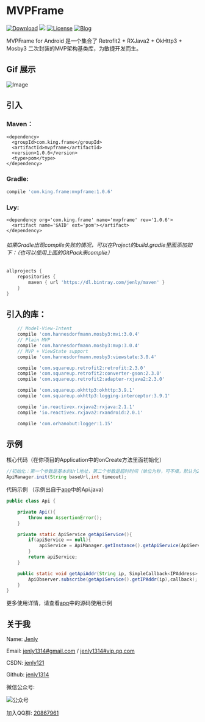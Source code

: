 # MVPFrame
[![Download](https://img.shields.io/badge/download-App-blue.svg)](https://raw.githubusercontent.com/jenly1314/MVPFrame/master/app/app-release.apk)
[![](https://jitpack.io/v/jenly1314/MVPFrame.svg)](https://jitpack.io/#jenly1314/MVPFrame)
[![License](https://img.shields.io/badge/license-MIT-blue.svg)](https://opensource.org/licenses/mit-license.php)
[![Blog](https://img.shields.io/badge/blog-Jenly-9933CC.svg)](http://blog.csdn.net/jenly121)

MVPFrame for Android 是一个集合了 Retrofit2 + RXJava2 + OkHttp3 + Mosby3 二次封装的MVP架构基类库，为敏捷开发而生。

## Gif 展示
![Image](GIF.gif)

## 引入

### Maven：
```maven
<dependency>
  <groupId>com.king.frame</groupId>
  <artifactId>mvpframe</artifactId>
  <version>1.0.6</version>
  <type>pom</type>
</dependency>
```
### Gradle:
```gradle
compile 'com.king.frame:mvpframe:1.0.6'
```
### Lvy:
```lvy
<dependency org='com.king.frame' name='mvpframe' rev='1.0.6'>
  <artifact name='$AID' ext='pom'></artifact>
</dependency>
```

###### 如果Gradle出现compile失败的情况，可以在Project的build.gradle里面添加如下：（也可以使用上面的GitPack来complie）
```gradle
allprojects {
    repositories {
        maven { url 'https://dl.bintray.com/jenly/maven' }
    }
}
```

## 引入的库：
```gradle
    // Model-View-Intent
    compile 'com.hannesdorfmann.mosby3:mvi:3.0.4'
    // Plain MVP
    compile 'com.hannesdorfmann.mosby3:mvp:3.0.4'
    // MVP + ViewState support
    compile 'com.hannesdorfmann.mosby3:viewstate:3.0.4'

    compile 'com.squareup.retrofit2:retrofit:2.3.0'
    compile 'com.squareup.retrofit2:converter-gson:2.3.0'
    compile 'com.squareup.retrofit2:adapter-rxjava2:2.3.0'

    compile 'com.squareup.okhttp3:okhttp:3.9.1'
    compile 'com.squareup.okhttp3:logging-interceptor:3.9.1'

    compile 'io.reactivex.rxjava2:rxjava:2.1.1'
    compile 'io.reactivex.rxjava2:rxandroid:2.0.1'

    compile 'com.orhanobut:logger:1.15'
```

## 示例

核心代码（在你项目的Application中的onCreate方法里面初始化）
```Java
//初始化：第一个参数是基本的Url地址，第二个参数是超时时间（单位为秒，可不填，默认为20s）
ApiManager.init(String baseUrl,int timeout);
```

代码示例 （示例出自于[app](app)中的Api.java）
```Java
public class Api {

    private Api(){
        throw new AssertionError();
    }

    private static ApiService getApiService(){
        if(apiService == null){
            apiService = ApiManager.getInstance().getApiService(ApiService.class);
        }
        return apiService;
    }

    public static void getApiAddr(String ip, SimpleCallback<IPAddress> callback){
        ApiObserver.subscribe(getApiService().getIPAddr(ip),callback);
    }
}
```
更多使用详情，请查看[app](app)中的源码使用示例

## 关于我
   Name: <a title="关于作者" href="https://about.me/jenly1314" target="_blank">Jenly</a>

   Email: <a title="欢迎邮件与我交流" href="mailto:jenly1314@gmail.com" target="_blank">jenly1314#gmail.com</a> / <a title="给我发邮件" href="mailto:jenly1314@vip.qq.com" target="_blank">jenly1314#vip.qq.com</a>

   CSDN: <a title="CSDN博客" href="http://blog.csdn.net/jenly121" target="_blank">jenly121</a>

   Github: <a title="Github开源项目" href="https://github.com/jenly1314" target="_blank">jenly1314</a>

   微信公众号:

   ![公众号](http://olambmg9j.bkt.clouddn.com/jenly666.jpg)
   
   加入QQ群: <a title="点击加入QQ群" href="http://shang.qq.com/wpa/qunwpa?idkey=8fcc6a2f88552ea44b1411582c94fd124f7bb3ec227e2a400dbbfaad3dc2f5ad" target="_blank">20867961</a>
   
   
   
